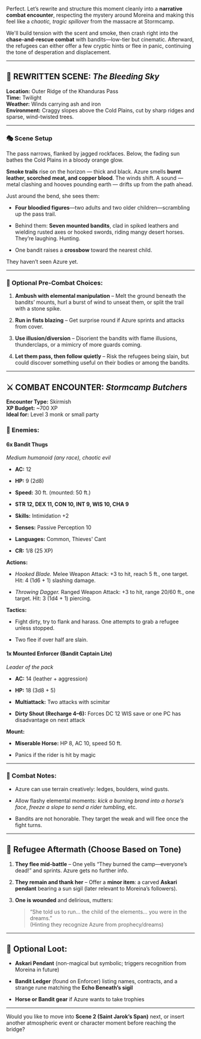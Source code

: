 Perfect. Let’s rewrite and structure this moment cleanly into a **narrative combat encounter**, respecting the mystery around Moreina and making this feel like a _chaotic, tragic spillover_ from the massacre at Stormcamp.

We'll build tension with the scent and smoke, then crash right into the **chase-and-rescue combat** with bandits—low-tier but cinematic. Afterward, the refugees can either offer a few cryptic hints or flee in panic, continuing the tone of desperation and displacement.

---

## 🌄 REWRITTEN SCENE: _The Bleeding Sky_

**Location:** Outer Ridge of the Khanduras Pass  
**Time:** Twilight  
**Weather:** Winds carrying ash and iron  
**Environment:** Craggy slopes above the Cold Plains, cut by sharp ridges and sparse, wind-twisted trees.

---

### 🎭 Scene Setup

The pass narrows, flanked by jagged rockfaces. Below, the fading sun bathes the Cold Plains in a bloody orange glow.

**Smoke trails** rise on the horizon — thick and black. Azure smells **burnt leather, scorched meat, and copper blood**. The winds shift. A sound — metal clashing and hooves pounding earth — drifts up from the path ahead.

Just around the bend, she sees them:

- **Four bloodied figures**—two adults and two older children—scrambling up the pass trail.
    
- Behind them: **Seven mounted bandits**, clad in spiked leathers and wielding rusted axes or hooked swords, riding mangy desert horses. They’re laughing. Hunting.
    
- One bandit raises a **crossbow** toward the nearest child.
    

They haven’t seen Azure yet.

---

### 🧃 Optional Pre-Combat Choices:

1. **Ambush with elemental manipulation** – Melt the ground beneath the bandits’ mounts, hurl a burst of wind to unseat them, or split the trail with a stone spike.
    
2. **Run in fists blazing** – Get surprise round if Azure sprints and attacks from cover.
    
3. **Use illusion/diversion** – Disorient the bandits with flame illusions, thunderclaps, or a mimicry of more guards coming.
    
4. **Let them pass, then follow quietly** – Risk the refugees being slain, but could discover something useful on their bodies or among the bandits.
    

---

## ⚔️ COMBAT ENCOUNTER: _Stormcamp Butchers_

**Encounter Type:** Skirmish  
**XP Budget:** ~700 XP  
**Ideal for:** Level 3 monk or small party

### 👹 Enemies:

#### 6x Bandit Thugs

_Medium humanoid (any race), chaotic evil_

- **AC:** 12
    
- **HP:** 9 (2d8)
    
- **Speed:** 30 ft. (mounted: 50 ft.)
    
- **STR 12, DEX 11, CON 10, INT 9, WIS 10, CHA 9**
    
- **Skills:** Intimidation +2
    
- **Senses:** Passive Perception 10
    
- **Languages:** Common, Thieves' Cant
    
- **CR:** 1/8 (25 XP)
    

**Actions:**

- _Hooked Blade._ Melee Weapon Attack: +3 to hit, reach 5 ft., one target. Hit: 4 (1d6 + 1) slashing damage.
    
- _Throwing Dagger._ Ranged Weapon Attack: +3 to hit, range 20/60 ft., one target. Hit: 3 (1d4 + 1) piercing.
    

**Tactics:**

- Fight dirty, try to flank and harass. One attempts to grab a refugee unless stopped.
    
- Two flee if over half are slain.
    

#### 1x Mounted Enforcer (Bandit Captain Lite)

_Leader of the pack_

- **AC:** 14 (leather + aggression)
    
- **HP:** 18 (3d8 + 5)
    
- **Multiattack:** Two attacks with scimitar
    
- **Dirty Shout (Recharge 4–6):** Forces DC 12 WIS save or one PC has disadvantage on next attack
    

**Mount:**

- **Miserable Horse:** HP 8, AC 10, speed 50 ft.
    
- Panics if the rider is hit by magic
    

---

### 🎲 Combat Notes:

- Azure can use terrain creatively: ledges, boulders, wind gusts.
    
- Allow flashy elemental moments: _kick a burning brand into a horse’s face_, _freeze a slope to send a rider tumbling_, etc.
    
- Bandits are not honorable. They target the weak and will flee once the fight turns.
    

---

## 🧍 Refugee Aftermath (Choose Based on Tone)

1. **They flee mid-battle** – One yells “They burned the camp—everyone’s dead!” and sprints. Azure gets no further info.
    
2. **They remain and thank her** – Offer a **minor item**: a carved **Askari pendant** bearing a sun sigil (later relevant to Moreina’s followers).
    
3. **One is wounded** and delirious, mutters:
    
    > “She told us to run… the child of the elements… you were in the dreams.”  
    > (Hinting they recognize Azure from prophecy/dreams)
    

---

## 🎁 Optional Loot:

- **Askari Pendant** (non-magical but symbolic; triggers recognition from Moreina in future)
    
- **Bandit Ledger** (found on Enforcer) listing names, contracts, and a strange rune matching the **Echo Beneath’s sigil**
    
- **Horse or Bandit gear** if Azure wants to take trophies
    

---

Would you like to move into **Scene 2 (Saint Jarok’s Span)** next, or insert another atmospheric event or character moment before reaching the bridge?